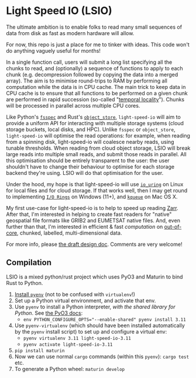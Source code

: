 # Light Speed IO (LSIO)
The ultimate ambition is to enable folks to read many small sequences of data from disk as fast as modern hardware will allow.

For now, this repo is just a place for me to tinker with ideas. This code won't do anything vaguely useful for months!

In a single function call, users will submit a long list specifying all the chunks to read, and (optionally) a sequence of functions to apply to each chunk (e.g. decompression followed by copying the data into a merged array). The aim is to minimise round-trips to RAM by performing all computation while the data is in CPU cache. The main trick to keep data in CPU cache is to ensure that all functions to be performed on a given chunk are performed in rapid succession (so-called "[temporal locality](https://en.wikipedia.org/wiki/Locality_of_reference)"). Chunks will be processed in parallel across multiple CPU cores.

Like Python's [`fsspec`](https://filesystem-spec.readthedocs.io/en/latest/) and Rust's [`object_store`](https://docs.rs/object_store/latest/object_store/), `light-speed-io` will aim to provide a uniform API for interacting with multiple storage systems (cloud storage buckets, local disks, and HPC). Unlike `fsspec` or `object_store`, `light-speed-io` will optimise the read operations: for example, when reading from a spinning disk, light-speed-io will coalesce nearby reads, using tunable thresholds. When reading from cloud object storage, LSIO will break large reads into multiple small reads, and submit those reads in parallel. All this optimisation should be entirely transparent to the user: the user shouldn't have to change their behaviour to optimise for each storage backend they're using. LSIO will do that optimisation for the user.

Under the hood, my hope is that light-speed-io will use [`io_uring`](https://kernel.dk/io_uring.pdf) on Linux for local files and for cloud storage. If that works well, then I may get round to implementing [`I/O Rings`](https://learn.microsoft.com/en-us/windows/win32/api/ioringapi/) on Windows (11+), and [`kqueue`](https://en.wikipedia.org/wiki/Kqueue) on Mac OS X.

My first use-case for light-speed-io is to help to speed up reading [Zarr](https://zarr.dev/). After that, I'm interested in helping to create fast readers for "native" geospatial file formats like GRIB2 and EUMETSAT native files. And, even further than that, I'm interested in efficient & fast _computation_ on [out-of-core](https://en.wikipedia.org/w/index.php?title=Out-of-core), chunked, labelled, multi-dimensional data.

For more info, please [the draft design doc](https://github.com/JackKelly/light-speed-io/blob/main/design.md). Comments are very welcome!

## Compilation

LSIO is a mixed python/rust project which uses PyO3 and Maturin to bind Rust to Python.

1. [Install `pyenv`](https://github.com/pyenv/pyenv-installer#installation--update--uninstallation) (not to be confused with `virtualenv`!)
2. Set up a Python virtual environment, and activate that env.
3. Use `pyenv` to install a Python interpreter, _with the shared library for Python_. See [the PyO3 docs](https://pyo3.rs/main/getting_started#virtualenvs):
    - `env PYTHON_CONFIGURE_OPTS="--enable-shared" pyenv install 3.11`
4. Use `pyenv-virtualenv` (which should have been installed automatically by the `pyenv` install script) to set up and configure a virtual env:
    - `pyenv virtualenv 3.11 light-speed-io-3.11`
    - `pyenv activate light-speed-io-3.11`
5. `pip install maturin`
6. Now we can use normal `cargo` commands (within this `pyenv`): `cargo test` etc.
7. To generate a Python wheel: `maturin develop`
